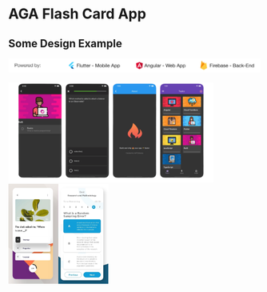 # AGA Flash Card App

## Some Design Example

<img src="./preview/app-stack.png" alt="drawing" />
<br/>
<br/>
<img src="./preview/preview-1.png" alt="drawing" height="200"/><img src="./preview/preview-2.png" alt="drawing" width="100" height="200"/><img src="./preview/preview-3.png" alt="drawing" width="100" height="200"/>
